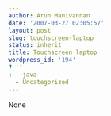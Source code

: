 ```yaml
---
author: Arun Manivannan
date: '2007-03-27 02:05:57'
layout: post
slug: touchscreen-laptop
status: inherit
title: Touchscreen laptop
wordpress_id: '194'
? ''
: - java
  - Uncategorized
---
```


None

